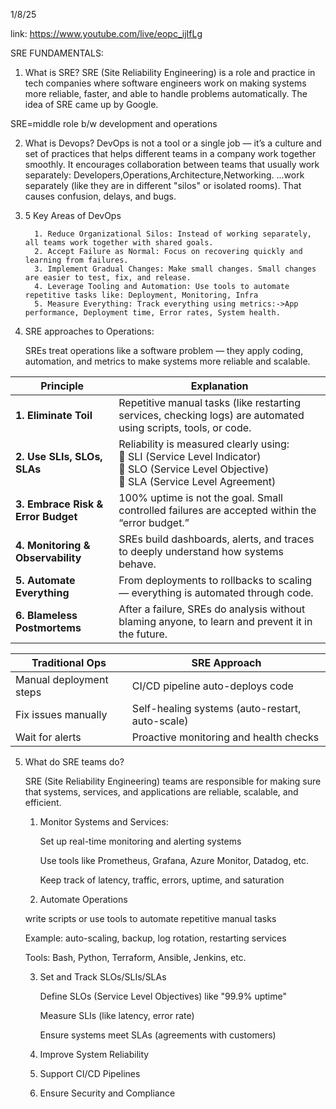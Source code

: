 1/8/25

link: https://www.youtube.com/live/eopc_ijIfLg

SRE FUNDAMENTALS:

1. What is SRE?
SRE (Site Reliability Engineering) is a role and practice in tech companies where software engineers work on making systems more reliable, faster, and able to handle problems automatically.
The idea of SRE came up by Google.

SRE=middle role b/w development and operations

2. What is Devops?
  DevOps is not a tool or a single job — it’s a culture and set of practices that helps different teams in a company work together smoothly.
   It encourages collaboration between teams that usually work separately: Developers,Operations,Architecture,Networking.
   ...work separately (like they are in different "silos" or isolated rooms). That causes confusion, delays, and bugs.
   
3. 5 Key Areas of DevOps
   
         1. Reduce Organizational Silos: Instead of working separately, all teams work together with shared goals.
         2. Accept Failure as Normal: Focus on recovering quickly and learning from failures.
         3. Implement Gradual Changes: Make small changes. Small changes are easier to test, fix, and release.
         4. Leverage Tooling and Automation: Use tools to automate repetitive tasks like: Deployment, Monitoring, Infra
         5. Measure Everything: Track everything using metrics:->App performance, Deployment time, Error rates, System health.

4. SRE approaches to Operations:
   
   SREs treat operations like a software problem — they apply coding, automation, and metrics to make systems more reliable and scalable.
   
| Principle                          | Explanation                                                                                                                                         |
| ---------------------------------- | --------------------------------------------------------------------------------------------------------------------------------------------------- |
| **1. Eliminate Toil**              | Repetitive manual tasks (like restarting services, checking logs) are automated using scripts, tools, or code.                                      |
| **2. Use SLIs, SLOs, SLAs**        | Reliability is measured clearly using: <br>🔹 SLI (Service Level Indicator)<br>🔹 SLO (Service Level Objective)<br>🔹 SLA (Service Level Agreement) |
| **3. Embrace Risk & Error Budget** | 100% uptime is not the goal. Small controlled failures are accepted within the “error budget.”                                                      |
| **4. Monitoring & Observability**  | SREs build dashboards, alerts, and traces to deeply understand how systems behave.                                                                  |
| **5. Automate Everything**         | From deployments to rollbacks to scaling — everything is automated through code.                                                                    |
| **6. Blameless Postmortems**       | After a failure, SREs do analysis without blaming anyone, to learn and prevent it in the future.                                                    |



| Traditional Ops         | SRE Approach                                    |
| ----------------------- | ----------------------------------------------- |
| Manual deployment steps | CI/CD pipeline auto-deploys code                |
| Fix issues manually     | Self-healing systems (auto-restart, auto-scale) |
| Wait for alerts         | Proactive monitoring and health checks          |



5. What do SRE teams do?
   
   SRE (Site Reliability Engineering) teams are responsible for making sure that systems, services, and applications are reliable, scalable, and efficient.
   
   1. Monitor Systems and Services:
      
      Set up real-time monitoring and alerting systems

      Use tools like Prometheus, Grafana, Azure Monitor, Datadog, etc.

      Keep track of latency, traffic, errors, uptime, and saturation
      
    2.  Automate Operations

      write scripts or use tools to automate repetitive manual tasks
  
      Example: auto-scaling, backup, log rotation, restarting services
  
      Tools: Bash, Python, Terraform, Ansible, Jenkins, etc.
    
    3. Set and Track SLOs/SLIs/SLAs

       Define SLOs (Service Level Objectives) like "99.9% uptime"
  
       Measure SLIs (like latency, error rate)
  
       Ensure systems meet SLAs (agreements with customers)

    4. Improve System Reliability
    5. Support CI/CD Pipelines
    6.  Ensure Security and Compliance
   


